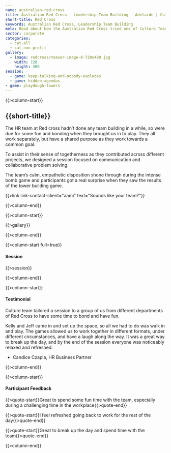 ```yaml
---
name: australian-red-cross
title: Australian Red Cross - Leadership Team Building - Adelaide | Culture Team
short-title: Red Cross
keywords: Australian Red Cross, Leadership Team Building
meta: Read about how the Australian Red Cross tried one of Culture Team's leadership team building games. Interested in treating your team? Get in touch today!
sector: corporate
categories:
  - cat-all
  - cat-non-profit
gallery:
  - image: redcross/teaser-image-0-720x480.jpg
    width: 720
    height: 480
session:
  - game: keep-talking-and-nobody-explodes
  - game: hidden-agendas
- game: playdough-towers
---
```

{{>column-start}}

## {{short-title}}

The HR team at Red cross hadn’t done any team building in a while, so were due for some fun and bonding when they brought us in to play. They all work separately, but have a shared purpose as they work towards a common goal. 

To assist in their sense of togetherness as they contributed across different projects, we designed a session focused on communication and collaborative problem solving. 

The team’s calm, empathetic disposition shone through during the intense bomb game and participants got a real surprise when they saw the results of the tower building game.

{{>link link-contact-client="aami" text="Sounds like your team?"}}

{{>column-end}}

{{>column-start}}

{{>gallery}}

{{>column-end}}

{{>column-start full=true}}

#### Session

{{>session}}

{{>column-end}}

{{>column-start}}

#### Testimonial

Culture team tailored a session to a group of us from different departments of Red Cross to have some time to bond and have fun.

Kelly and Jeff came in and set up the space, so all we had to do was walk in and play. The games allowed us to work together in different formats, under different circumstances, and have a laugh along the way. It was a great way to break up the day, and by the end of the session everyone was noticeably relaxed and refreshed.

* Candice Czapla,  HR Business Partner

{{>column-end}}

{{>column-start}}

#### Participant Feedback

{{>quote-start}}Great to spend some fun time with the team, especially during a challenging time in the workplace{{>quote-end}}

{{>quote-start}}I feel refreshed going back to work for the rest of the day{{>quote-end}}

{{>quote-start}}Great to break up the day and spend time with the team{{>quote-end}}

{{>column-end}}